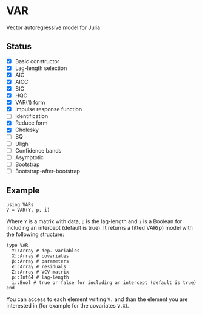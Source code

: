 # VAR
Vector autoregressive model for Julia

## Status
- [x] Basic constructor
- [x] Lag-length selection
 - [x] AIC
 - [x] AICC
 - [x] BIC
 - [x] HQC
- [x] VAR(1) form
- [x] Impulse response function
 - [ ] Identification 
  - [x] Reduce form
  - [x] Cholesky
  - [ ] BQ
  - [ ] Uligh
 - [ ] Confidence bands
  - [ ] Asymptotic
  - [ ] Bootstrap
  - [ ] Bootstrap-after-bootstrap

## Example
```
using VARs
V = VAR(Y, p, i)
```
Where `Y` is a matrix with data, `p` is the lag-length and `i` is a Boolean for including an intercept (default is true). It returns a fitted VAR(p) model with the following structure:
```
type VAR
  Y::Array # dep. variables
  X::Array # covariates
  β::Array # parameters
  ϵ::Array # residuals
  Σ::Array # VCV matrix
  p::Int64 # lag-length
  i::Bool # true or false for including an intercept (default is true)
end
```
You can access to each element writing `V.` and than the element you are interested in (for example for the covariates `V.X`).
